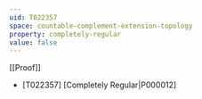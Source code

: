```yaml
---
uid: T022357
space: countable-complement-extension-topology
property: completely-regular
value: false
---
```

[[Proof]]

* [T022357] [Completely Regular|P000012]

